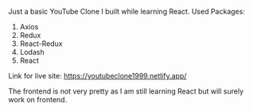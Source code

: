 Just a basic YouTube Clone I built while learning React.
Used Packages:
1. Axios
2. Redux
3. React-Redux
4. Lodash
5. React

Link for live site:
https://youtubeclone1999.netlify.app/

The frontend is not very pretty as I am still learning React but will surely work on frontend.
